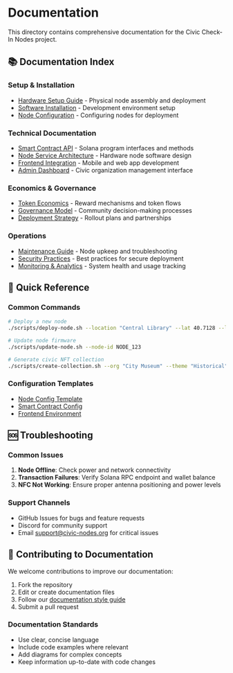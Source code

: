 # Documentation

This directory contains comprehensive documentation for the Civic Check-In Nodes project.

## 📚 Documentation Index

### Setup & Installation
- [Hardware Setup Guide](./hardware.md) - Physical node assembly and deployment
- [Software Installation](./installation.md) - Development environment setup
- [Node Configuration](./node-config.md) - Configuring nodes for deployment

### Technical Documentation
- [Smart Contract API](./contracts.md) - Solana program interfaces and methods
- [Node Service Architecture](./node-architecture.md) - Hardware node software design
- [Frontend Integration](./frontend.md) - Mobile and web app development
- [Admin Dashboard](./admin.md) - Civic organization management interface

### Economics & Governance
- [Token Economics](./tokenomics.md) - Reward mechanisms and token flows
- [Governance Model](./governance.md) - Community decision-making processes
- [Deployment Strategy](./deployment.md) - Rollout plans and partnerships

### Operations
- [Maintenance Guide](./maintenance.md) - Node upkeep and troubleshooting
- [Security Practices](./security.md) - Best practices for secure deployment
- [Monitoring & Analytics](./monitoring.md) - System health and usage tracking

## 🔧 Quick Reference

### Common Commands
```bash
# Deploy a new node
./scripts/deploy-node.sh --location "Central Library" --lat 40.7128 --lng -74.0060

# Update node firmware
./scripts/update-node.sh --node-id NODE_123

# Generate civic NFT collection
./scripts/create-collection.sh --org "City Museum" --theme "Historical"
```

### Configuration Templates
- [Node Config Template](../config/node.example.toml)
- [Smart Contract Config](../config/program.example.toml)
- [Frontend Environment](../config/.env.example)

## 🆘 Troubleshooting

### Common Issues
1. **Node Offline**: Check power and network connectivity
2. **Transaction Failures**: Verify Solana RPC endpoint and wallet balance
3. **NFC Not Working**: Ensure proper antenna positioning and power levels

### Support Channels
- GitHub Issues for bugs and feature requests
- Discord for community support
- Email support@civic-nodes.org for critical issues

## 🤝 Contributing to Documentation

We welcome contributions to improve our documentation:

1. Fork the repository
2. Edit or create documentation files
3. Follow our [documentation style guide](./style-guide.md)
4. Submit a pull request

### Documentation Standards
- Use clear, concise language
- Include code examples where relevant
- Add diagrams for complex concepts
- Keep information up-to-date with code changes